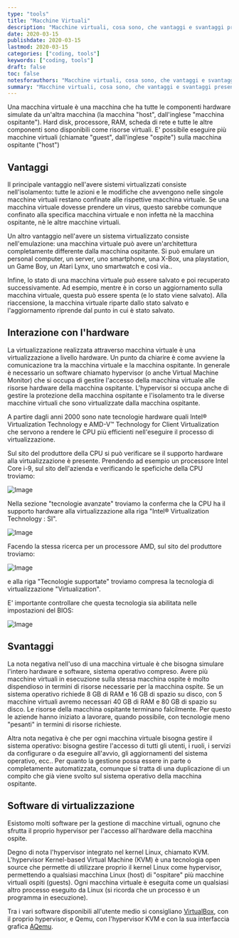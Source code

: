 ```yaml
---
type: "tools"
title: "Macchine Virtuali"
description: "Macchine virtuali, cosa sono, che vantaggi e svantaggi presentano."
date: 2020-03-15
publishdate: 2020-03-15
lastmod: 2020-03-15
categories: ["coding, tools"]
keywords: ["coding, tools"]
draft: false
toc: false
notesforauthors: "Macchine virtuali, cosa sono, che vantaggi e svantaggi presentano."
summary: "Macchine virtuali, cosa sono, che vantaggi e svantaggi presentano."
---
```


Una macchina virtuale è una macchina che ha tutte le componenti hardware simulate da un'altra macchina (la macchina "host", dall'inglese "macchina ospitante"). Hard disk, processore, RAM, scheda di rete e tutte le altre componenti sono disponibili come risorse virtuali. E' possibile eseguire più macchine virtuali (chiamate "guest", dall'inglese "ospite") sulla macchina ospitante ("host")

## Vantaggi

Il principale vantaggio nell'avere sistemi virtualizzati consiste nell'isolamento: tutte le azioni e le modifiche che avvengono nelle singole macchine virtuali restano confinate alle rispettive macchina virtuale. Se una macchina virtuale dovesse prendere un virus, questo sarebbe comunque confinato alla specifica macchina virtuale e non infetta nè la macchina ospitante, nè le altre macchine virtuali.

Un altro vantaggio nell'avere un sistema virtualizzato consiste nell'emulazione: una macchina virtuale può avere un'architettura completamente differente dalla macchina ospitante. Si può emulare un personal computer, un server, uno smartphone, una X-Box, una playstation, un Game Boy, un Atari Lynx, uno smartwatch e così via..

Infine, lo stato di una macchina virtuale può essere salvato e poi recuperato successivamente. Ad esempio, mentre è in corso un aggiornamento sulla macchina virtuale, questa può essere spenta (e lo stato viene salvato). Alla riaccensione, la macchina virtuale riparte dallo stato salvato e l'aggiornamento riprende dal punto in cui è stato salvato.

## Interazione con l'hardware

La virtualizzazione realizzata attraverso macchina virtuale è una virtualizzazione a livello hardware. Un punto da chiarire è come avviene la comunicazione tra la macchina virtuale e la macchina ospitante. In generale è necessario un software chiamato hypervisor (o anche Virtual Machine Monitor) che si occupa di gestire l'accesso della macchina virtuale alle risorse hardware della macchina ospitante. L'hypervisor si occupa anche di gestire la protezione della macchina ospitante e l'isolamento tra le diverse macchine virtuali che sono virtualizzate dalla macchina ospitante. 

A partire dagli anni 2000 sono nate tecnologie hardware quali Intel® Virtualization Technology e AMD-V™ Technology for Client Virtualization che servono a rendere le CPU più efficienti nell'eseguire il processo di virtualizzazione.

Sul sito del produttore della CPU si può verificare se il supporto hardware alla virtualizzazione è presente. Prendendo ad esempio un processore Intel Core i-9, sul sito dell'azienda e verificando le speficiche della CPU troviamo:

![Image](/static/coding/tools/MacchineVirtuali-Virtualization-Tech-Intel-Specification.png "VirtualBox - Intel Technology 1")

Nella sezione "tecnologie avanzate" troviamo la conferma che la CPU ha il supporto hardware alla virtualizzazione alla riga "Intel® Virtualization Technology : SI".

![Image](/static/coding/tools/MacchineVirtuali-Virtualization-Tech-Intel-Specification2.png "VirtualBox - Intel Technology 1")

Facendo la stessa ricerca per un processore AMD, sul sito del produttore troviamo:

![Image](/static/coding/tools/MacchineVirtuali-Virtualization-Tech-AMD-Specification.png "VirtualBox - AMD Technology")

e alla riga "Tecnologie supportate" troviamo compresa la tecnologia di virtualizzazione "Virtualization".

E' importante controllare che questa tecnologia sia abilitata nelle impostazioni del BIOS: 

![Image](/static/coding/tools/MacchineVirtuali-BIOS-Settings.png "VirtualMachine - BIOS settings")

## Svantaggi

La nota negativa nell'uso di una macchina virtuale è che bisogna simulare l'intero hardware e software, sistema operativo compreso. Avere più macchine virtuali in esecuzione sulla stessa macchina ospite è molto dispendioso in termini di risorse necessarie per la macchina ospite. Se un sistema operativo richiede 8 GB di RAM e 16 GB di spazio su disco, con 5 macchine virtuali avremo necessari 40 GB di RAM e 80 GB di spazio su disco. Le risorse della macchina ospitante terminano falcilmente. Per questo le aziende hanno iniziato a lavorare, quando possibile, con tecnologie meno "pesanti" in termini di risorse richieste.

Altra nota negativa è che per ogni macchina virtuale bisogna gestire il sistema operativo: bisogna gestire l'accesso di tutti gli utenti, i ruoli, i servizi da configurare o da eseguire all'avvio, gli aggiornamenti del sistema operativo, ecc.. Per quanto la gestione possa essere in parte o completamente automatizzata, comunque si tratta di una duplicazione di un compito che già viene svolto sul sistema operativo della macchina ospitante.

## Software di virtualizzazione

Esistomo molti software per la gestione di macchine virtuali, ognuno che sfrutta il proprio hypervisor per l'accesso all'hardware della macchina ospite.

Degno di nota l'hypervisor integrato nel kernel Linux, chiamato KVM.
L'hypervisor Kernel-based Virtual Machine (KVM) è una tecnologia open source che permette di utilizzare proprio il kernel Linux come hypervisor, permettendo a qualsiasi macchina Linux (host) di "ospitare" più macchine virtuali ospiti (guests). Ogni macchina virtuale è eseguita come un qualsiasi altro processo eseguito da Linux (si ricorda che un processo è un programma in esecuzione). 

Tra i vari software disponibili all'utente medio si consigliano [VirtualBox](/coding/tools/virtualbox/ "VirtualBox"), con il proprio hypervisor, e Qemu, con l'hypervisor KVM e con la sua interfaccia grafica [AQemu](/coding/tools/aqemu "AQemu").
